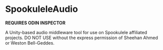 # SpookuleleAudio 
**REQUIRES ODIN INSPECTOR**

A Unity-based audio middleware tool for use on Spookulele affiliated projects. DO NOT USE without the express permission of Sheehan Ahmed or Weston Bell-Geddes.
